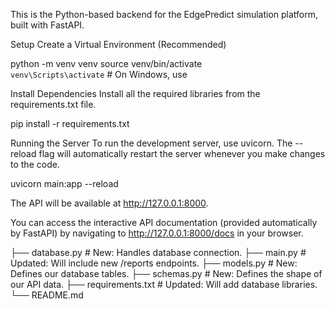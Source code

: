 This is the Python-based backend for the EdgePredict simulation platform, built with FastAPI.

Setup
Create a Virtual Environment (Recommended)

python -m venv venv
source venv/bin/activate  
`venv\Scripts\activate`  # On Windows, use

Install Dependencies
Install all the required libraries from the requirements.txt file.

pip install -r requirements.txt

Running the Server
To run the development server, use uvicorn. The --reload flag will automatically restart the server whenever you make changes to the code.

uvicorn main:app --reload

The API will be available at http://127.0.0.1:8000.

You can access the interactive API documentation (provided automatically by FastAPI) by navigating to http://127.0.0.1:8000/docs in your browser.

├── database.py         # New: Handles database connection.
├── main.py             # Updated: Will include new /reports endpoints.
├── models.py           # New: Defines our database tables.
├── schemas.py          # New: Defines the shape of our API data.
├── requirements.txt    # Updated: Will add database libraries.
└── README.md